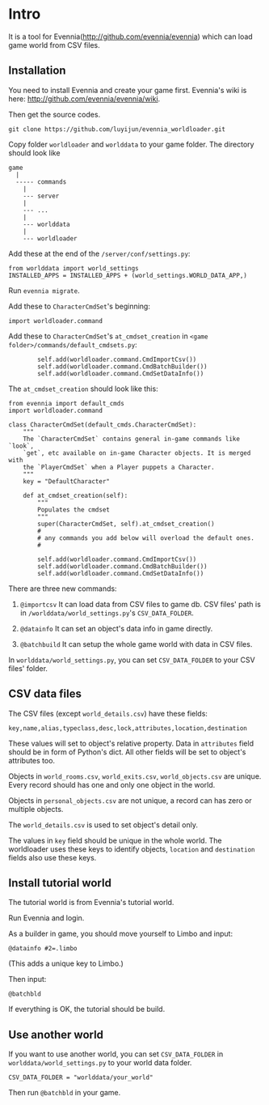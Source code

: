 # Intro
It is a tool for Evennia(http://github.com/evennia/evennia) which can load game world from CSV files.


## Installation
You need to install Evennia and create your game first. Evennia's wiki is here: http://github.com/evennia/evennia/wiki.

Then get the source codes.
```
git clone https://github.com/luyijun/evennia_worldloader.git
```

Copy folder ```worldloader``` and ```worlddata``` to your game folder. The directory should look like

```
game
  |
  ----- commands  
    |
    --- server
    |
    --- ...
    |
    --- worlddata
    |
    --- worldloader
```

Add these at the end of the ```/server/conf/settings.py```:
```
from worlddata import world_settings
INSTALLED_APPS = INSTALLED_APPS + (world_settings.WORLD_DATA_APP,)
```

Run ```evennia migrate```.
  
Add these to ```CharacterCmdSet```'s beginning:
```
import worldloader.command
```

Add these to ```CharacterCmdSet```'s ```at_cmdset_creation``` in ```<game folder>/commands/default_cmdsets.py```:

```
        self.add(worldloader.command.CmdImportCsv())
        self.add(worldloader.command.CmdBatchBuilder())
        self.add(worldloader.command.CmdSetDataInfo())
```

The ```at_cmdset_creation``` should look like this:
```
from evennia import default_cmds
import worldloader.command

class CharacterCmdSet(default_cmds.CharacterCmdSet):
    """
    The `CharacterCmdSet` contains general in-game commands like `look`,
    `get`, etc available on in-game Character objects. It is merged with
    the `PlayerCmdSet` when a Player puppets a Character.
    """
    key = "DefaultCharacter"

    def at_cmdset_creation(self):
        """
        Populates the cmdset
        """
        super(CharacterCmdSet, self).at_cmdset_creation()
        #
        # any commands you add below will overload the default ones.
        #

        self.add(worldloader.command.CmdImportCsv())
        self.add(worldloader.command.CmdBatchBuilder())
        self.add(worldloader.command.CmdSetDataInfo())
```

There are three new commands:

1. ```@importcsv``` It can load data from CSV files to game db. CSV files' path is in ```/worlddata/world_settings.py```'s ```CSV_DATA_FOLDER```.

2. ```@datainfo``` It can set an object's data info in game directly.

3. ```@batchbuild``` It can setup the whole game world with data in CSV files.

In ```worlddata/world_settings.py```, you can set ```CSV_DATA_FOLDER``` to your CSV files' folder.



## CSV data files
The CSV files (except ```world_details.csv```) have these fields:
```
key,name,alias,typeclass,desc,lock,attributes,location,destination
```

These values will set to object's relative property. Data in ```attributes``` field should be in form of Python's dict. All other fields will be set to object's attributes too.

Objects in ```world_rooms.csv```, ```world_exits.csv```, ```world_objects.csv``` are unique. Every record should has one and only one object in the world.

Objects in ```personal_objects.csv``` are not unique, a record can has zero or multiple objects.

The ```world_details.csv``` is used to set object's detail only.

The values in ```key``` field should be unique in the whole world. The worldloader uses these keys to identify objects, ```location``` and ```destination``` fields also use these keys.



## Install tutorial world
The tutorial world is from Evennia's tutorial world.

Run Evennia and login.

As a builder in game, you should move yourself to Limbo and input:
```
@datainfo #2=.limbo
```
(This adds a unique key to Limbo.)

Then input:
```
@batchbld
```

If everything is OK, the tutorial should be build.



## Use another world
If you want to use another world, you can set ```CSV_DATA_FOLDER``` in ```worlddata/world_settings.py``` to your world data folder.
```
CSV_DATA_FOLDER = "worlddata/your_world"
```

Then run ```@batchbld``` in your game.
